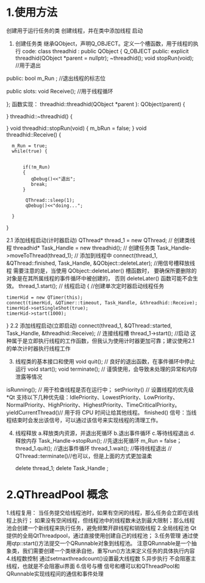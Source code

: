 # 1.使用方法
创建用于运行任务的类
创建线程，并在类中添加线程
启动
1. 创建任务类
继承QObject，声明Q_OBJECT。定义一个槽函数，用于线程的执行
code:
class threadhid : public QObject
{
    Q_OBJECT
public:
    explicit threadhid(QObject *parent = nullptr);
    ~threadhid();
  void stopRun(void);   //用于退出
 
public:
   bool m_Run ;      //退出线程的标志位
 
public slots:
  void Receive();    //用于线程循环
 
};
函数实现：
threadhid::threadhid(QObject *parent ): QObject(parent)
{
   
}
threadhid::~threadhid()
{
 
}
void threadhid::stopRun(void)
{
    m_bRun = false;
}
void threadhid::Receive()
{
     
      m_Run = true;
      while(true) {
 
 
          if(!m_Run)
          {
             qDebug()<<"退出";
             break;
          }
  
           QThread::sleep(1);
           qDebug()<<"doing...";
              
      }
 
}

2.1 添加线程启动(计时器启动)
QThread* thread_1 = new QThread;			// 创建类线程
threadhid* Task_Handle = new threadhid();	// 创建任务类
Task_Handle->moveToThread(thread_1);		// 添加到线程中
connect(thread_1, &QThread::finished, Task_Handle, &QObject::deleteLater);	//用信号槽释放线程
 需要注意的是，当使用 QObject::deleteLater() 槽函数时，
 要确保所要删除的对象是在其所属线程的事件循环中被创建的，
 否则 deleteLater() 函数可能不会生效。
thread_1.start();						// 线程启动
{										//创建单次定时器启动线程任务

	timerHid = new QTimer(this);
	connect(timerHid, &QTimer::timeout, Task_Handle, &threadhid::Receive);
	timerHid->setSingleShot(true);
	timerHid->start(1000);
}
2.2 添加线程启动(立即启动)
connect(thread_1, &QThread::started, Task_Handle, &threadhid::Receive); // 连接线程槽
thread_1->start();       //启动
这种属于是立即执行线程的工作函数，但我认为使用计时器更加可靠；建议使用2.1的单次计时器执行线程工作

3. 线程类的基本接口和使用
void quit();		// 良好的退出函数，在事件循环中停止运行
void start();
void terminate();	// 谨慎使用，会导致未处理的异常和内存泄露等情况

isRunning();		// 用于检查线程是否在运行中；
setPriority()		// 设置线程的优先级
 *Qt 支持以下几种优先级：IdlePriority、LowestPriority、LowPriority、NormalPriority、HighPriority、HighestPriority、TimeCriticalPriority。
yieldCurrentThread()// 用于将 CPU 时间让给其他线程。
finished() 信号：当线程结束时会发出该信号，可以通过该信号来实现线程的清理工作。

4. 线程释放
a.释放类内资源，并退出死循环
b.退出事件循环
c.等待线程退出
d.释放内存
    Task_Handle->stopRun(); //先退出死循环 m_Run = false；
    thread_1.quit(); //退出事件循环
    thread_1.wait(); //等待线程退出
   // QThread::terminate()//也可以，但是上面的方式更加温柔
 
    delete  thread_1;
    delete Task_Handle ;

# 2.QThreadPool 概念

1.线程复用：
当任务提交给线程池时，如果有空闲的线程，那么任务会立即在该线程上执行；
如果没有空闲线程，但线程池中的线程数未达到最大限制；那么线程池会创建一个新线程来执行任务，避免频繁开辟线程和销毁线程
2.全局线程池
Qt提供的全局QtThreadpool，通过直接使用创建自己的线程池；
3.任务管理
通过使用qtp::start()方法提交一个QRunnable对象到线程池。
注意QRunnable是一个抽象类，我们需要创建一个类继承自他，重写run()方法来定义任务的具体执行内容
4.线程数控制
通过setmaxthreadcount()设置最大线程数
5.异步执行
不会阻塞主线程，也就是不会阻塞ui界面
6.信号与槽
信号和槽可以和QThreadPool和QRunnable实现线程间的通信和事件处理